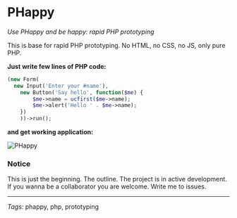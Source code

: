 # PHappy

*Use PHappy and be happy: rapid PHP prototyping*

This is base for rapid PHP prototyping. No HTML, no CSS, no JS, only pure PHP.

**Just write few lines of PHP code:**

```php
(new Form(
  new Input('Enter your #name'),
	new Button('Say hello', function($me) {
		$me->name = ucfirst($me->name);
		$me->alert('Hello ' . $me->name);
	})
	))->run();
```

**and get working application:**

![PHappy](https://raw.github.com/ptrofimov/phappy/master/example/picture.png)

### Notice

This is just the beginning. The outline. The project is in active development. 
If you wanna be a collaborator you are welcome. Write me to issues.

--------------------------------------------------------
*Tags:* phappy, php, prototyping
